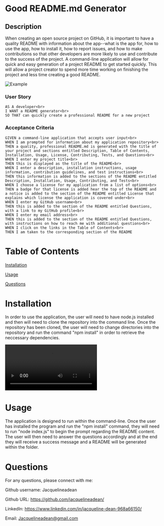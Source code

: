 # Good README.md Generator

## Description 
When creating an open source project on GitHub, it is important to have a quality README with information about the app--what is the app for, how to use the app, how to install it, how to report issues, and how to make contributions so that other developers are more likely to use and contribute to the success of the project. A command-line application will allow for quick and easy generation of a project README to get started quickly. This will allow a project creator to spend more time working on finishing the project and less time creating a good README.

![Example](/Assets/ExampleREADME.png)

### User Story
```
AS A developer<br>
I WANT a README generator<br>
SO THAT can quickly create a professional README for a new project
```

### Acceptance Criteria
```
GIVEN a command-line application that accepts user input<br>
WHEN I am prompted for information about my application repository<br>
THEN a quality, professional README.md is generated with the title of your project and sections entitled Description, Table of Contents, Installation, Usage, License, Contributing, Tests, and Questions<br>
WHEN I enter my project title<br>
THEN this is displayed as the title of the README<br>
WHEN I enter a description, installation instructions, usage information, contribution guidelines, and test instructions<br>
THEN this information is added to the sections of the README entitled Description, Installation, Usage, Contributing, and Tests<br>
WHEN I choose a license for my application from a list of options<br>
THEN a badge for that license is added hear the top of the README and a notice is added to the section of the README entitled License that explains which license the application is covered under<br>
WHEN I enter my GitHub username<br>
THEN this is added to the section of the README entitled Questions, with a link to my GitHub profile<br>
WHEN I enter my email address<br>
THEN this is added to the section of the README entitled Questions, with instructions on how to reach me with additional questions<br>
WHEN I click on the links in the Table of Contents<br>
THEN I am taken to the corresponding section of the README
```

# Table of Contents
[Installation](#installation)

[Usage](#usage)

[Questions](#questions)

# Installation
In order to use the application, the user will need to have node.js installed and then will need to clone the repository into the command line. Once the repository has been cloned, the user will need to change directories into the repository and run the command "npm install" in order to retrieve the neccessary dependencies. 

![How-to Video](/Assets/GeneratorTutorial.webm)

# Usage
The application is designed to run within the command-line. Once the user has installed the program and run the "npm install" command, they will need to run "node index.js" to begin the prompt regarding the README content. The user will then need to answer the questions accordingly and at the end they will receive a success message and a README will be generated within the folder. 

# Questions
For any questions, please connect with me:

Github username: Jacquelineadean

Github URL: https://github.com/jacquelineadean/

LinkedIn: https://www.linkedin.com/in/jacqueline-dean-968a66150/

Email: Jacquelineadean@gmail.com



